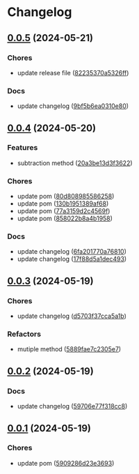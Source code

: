 # Changelog

## [0.0.5](https://github.com/klapertart/sample-app-maven-release/releases/tag/0.0.5) (2024-05-21)






### Chores

-  update release file ([82235370a5326ff](https://github.com/klapertart/sample-app-maven-release/commit//82235370a5326ff))

### Docs

-  update changelog ([9bf5b6ea0310e80](https://github.com/klapertart/sample-app-maven-release/commit//9bf5b6ea0310e80))


## [0.0.4](https://github.com/klapertart/sample-app-maven-release/releases/tag/0.0.4) (2024-05-20)



### Features

-  subtraction method ([20a3be13d3f3622](https://github.com/klapertart/sample-app-maven-release/commit//20a3be13d3f3622))



### Chores

-  update pom ([80d808985586258](https://github.com/klapertart/sample-app-maven-release/commit//80d808985586258))
-  update pom ([130b1951389af68](https://github.com/klapertart/sample-app-maven-release/commit//130b1951389af68))
-  update pom ([77a3159d2c4569f](https://github.com/klapertart/sample-app-maven-release/commit//77a3159d2c4569f))
-  update pom ([858022b8a4b1958](https://github.com/klapertart/sample-app-maven-release/commit//858022b8a4b1958))

### Docs

-  update changelog ([6fa201770a76810](https://github.com/klapertart/sample-app-maven-release/commit//6fa201770a76810))
-  update changelog ([17f88d5a1dec493](https://github.com/klapertart/sample-app-maven-release/commit//17f88d5a1dec493))


## [0.0.3](https://github.com/klapertart/sample-app-maven-release/releases/tag/0.0.3) (2024-05-19)






### Chores

-  update changelog ([d5703f37cca5a1b](https://github.com/klapertart/sample-app-maven-release/commit//d5703f37cca5a1b))


### Refactors

-  mutiple method ([5889fae7c2305e7](https://github.com/klapertart/sample-app-maven-release/commit//5889fae7c2305e7))

## [0.0.2](https://github.com/klapertart/sample-app-maven-release/releases/tag/0.0.2) (2024-05-19)







### Docs

-  update changelog ([59706e77f318cc8](https://github.com/klapertart/sample-app-maven-release/commit//59706e77f318cc8))


## [0.0.1](https://github.com/klapertart/sample-app-maven-release/releases/tag/0.0.1) (2024-05-19)






### Chores

-  update pom ([5909286d23e3693](https://github.com/klapertart/sample-app-maven-release/commit//5909286d23e3693))



